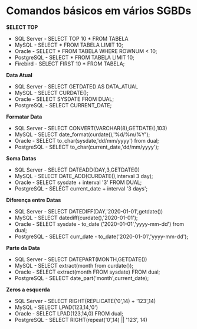 # Comandos básicos em vários SGBDs 

**SELECT TOP**
- SQL Server - SELECT TOP 10 * FROM TABELA
- MySQL      - SELECT * FROM TABELA LIMIT 10;
- Oracle     - SELECT * FROM TABELA WHERE ROWNUM < 10;
- PostgreSQL - SELECT * FROM TABELA LIMIT 10;
- Firebird   - SELECT FIRST 10 * FROM TABELA;

**Data Atual**
- SQL Server - SELECT GETDATE() AS DATA_ATUAL
- MySQL      - SELECT CURDATE();
- Oracle     - SELECT SYSDATE FROM DUAL;
- PostgreSQL - SELECT CURRENT_DATE;

**Formatar Data**
- SQL Server - SELECT CONVERT(VARCHAR(8),GETDATE(),103)
- MySQL      - SELECT date_format(curdate(),'%d/%m/%Y');
- Oracle     - SELECT to_char(sysdate,'dd/mm/yyyy') from dual;
- PostgreSQL - SELECT to_char(current_date,'dd/mm/yyyy');

**Soma Datas**
- SQL Server - SELECT DATEADD(DAY,3,GETDATE())
- MySQL      - SELECT DATE_ADD(CURDATE(),interval 3 day);
- Oracle     - SELECT sysdate + interval '3' FROM DUAL;
- PostgreSQL - SELECT current_date + interval '3 days';

**Diferença entre Datas**
- SQL Server - SELECT DATEDIFF(DAY,'2020-01-01',getdate())
- MySQL      - SELECT datediff(curdate(),'2020-01-01');
- Oracle     - SELECT sysdate - to_date ('2020-01-01','yyyy-mm-dd') from dual;
- PostgreSQL - SELECT curr_date - to_date('2020-01-01','yyyy-mm-dd');

**Parte da Data**
- SQL Server - SELECT DATEPART(MONTH,GETDATE())
- MySQL      - SELECT extract(month from curdate());
- Oracle     - SELECT extract(month FROM sysdate) FROM dual;
- PostgreSQL - SELECT date_part('month',current_date);

**Zeros a esquerda**
- SQL Server - SELECT RIGHT(REPLICATE('0',14) + '123',14)
- MySQL      - SELECT LPAD(123,14,'0')
- Oracle     - SELECT LPAD(123,14,0) FROM dual; 
- PostgreSQL - SELECT RIGHT(repeat('0',14) || '123', 14)
